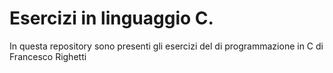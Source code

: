 # Esercizi in linguaggio C.
In questa repository sono presenti gli esercizi del di programmazione in C di Francesco Righetti
